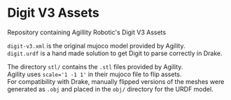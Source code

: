 # Digit V3 Assets
Repository containing Agillity Robotic's Digit V3 Assets

`digit-v3.xml` is the original mujoco model provided by Agility.\
`digit.urdf` is a hand made solution to get Digit to parse correctly in Drake.

The directory `stl/` contains the `.stl` files provided by Agility.\
Agility uses `scale='1 -1 1'` in their mujoco file to flip assets.\
For compatibility with Drake, manually flipped versions of the meshes were generated as `.obj` and placed in the `obj/` directory for the URDF model.